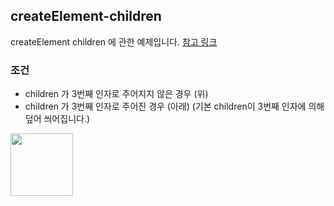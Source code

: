 ## createElement-children

createElement children 에 관한 예제입니다. [참고 링크](https://egas.tistory.com/95)

### 조건

- children 가 3번째 인자로 주어지지 않은 경우 (위)
- children 가 3번째 인자로 주어진 경우 (아래) (기본 children이 3번째 인자에 의해 덮어 씌어집니다.)

<img src="https://user-images.githubusercontent.com/22424891/128197780-9f3c600a-b9e5-440d-96f8-480b2d72b2c0.png" height="100px"/>